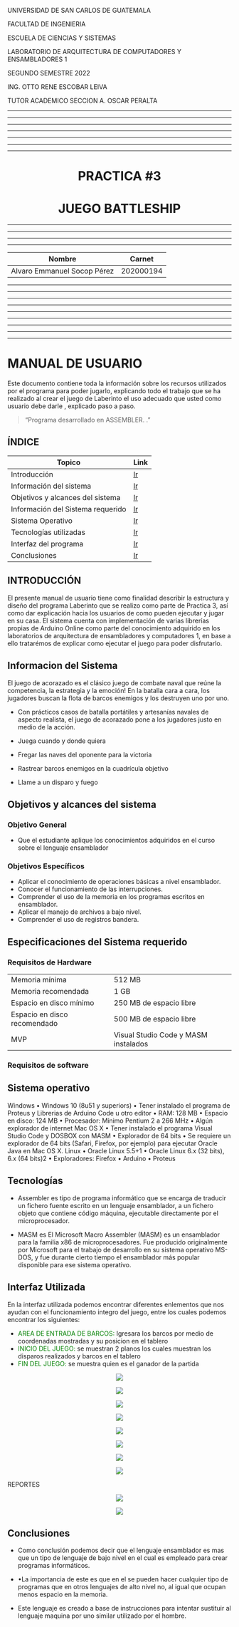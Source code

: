 <p>UNIVERSIDAD DE SAN CARLOS DE GUATEMALA</p>
<p>FACULTAD DE INGENIERIA</p>
<p>ESCUELA DE CIENCIAS Y SISTEMAS</p>
<p>LABORATORIO DE ARQUITECTURA DE COMPUTADORES Y ENSAMBLADORES 1</p>
<p>SEGUNDO SEMESTRE 2022</p>
<p>ING. OTTO RENE ESCOBAR LEIVA</p>
<p>TUTOR ACADEMICO SECCION A. OSCAR PERALTA</p>

---


---


---


---


---


---


---

<center> <h1>PRACTICA #3</h1> </center>
<center> <h1>JUEGO BATTLESHIP</h1> </center>



---


---


---


---




| Nombre   |      Carnet      |  
|----------|:-------------:|
| Alvaro Emmanuel Socop Pérez | 202000194 | 

---


---


---


---




---


---


---


---


---

# <a name="nothing"></a>MANUAL DE USUARIO
Este documento contiene toda la información sobre los recursos utilizados por el programa para poder jugarlo, explicando todo el trabajo que se ha realizado al crear el juego de Laberinto el uso adecuado que usted como usuario debe darle , explicado paso a paso.

>“Programa desarrollado en ASSEMBLER.                                                                                                                .”
## <a name="intro" ></a>ÍNDICE

| Topico | Link |
| ------ | ------ |
| Introducción | [Ir](#intro) |
| Información del sistema | [Ir](#inf) |
| Objetivos y alcances del sistema| [Ir](#ob) |
| Información del Sistema requerido | [Ir](#sis) |
| Sistema Operativo | [Ir](#sis) |
| Tecnologías utilizadas | [Ir](#tech) |
| Interfaz del programa | [Ir](#inter) |
| Conclusiones | [Ir](#Conclu) |
## <a name="intro" ></a>INTRODUCCIÓN
El presente manual de usuario tiene como finalidad describir la estructura y diseño del programa Laberinto que se realizo como parte de Practica 3, así como dar explicación hacia los usuarios de como pueden ejecutar y jugar en su casa. El sistema cuenta con implementación de varias librerías propias de Arduino Online como parte del conocimiento adquirido en los laboratorios de arquitectura de ensambladores y computadores 1, en base a ello tratarémos de explicar como ejecutar el juego para poder disfrutarlo.


## <a name="inf"></a>Informacion del Sistema
El juego de acorazado es el clásico juego de combate naval que reúne la competencia, la estrategia y la emoción! En la batalla cara a cara, los jugadores buscan la flota de barcos enemigos y los destruyen uno por uno.

- Con prácticos casos de batalla portátiles y artesanías navales de aspecto realista, el juego de acorazado pone a los jugadores justo en medio de la acción.

- Juega cuando y donde quiera
- Fregar las naves del oponente para la victoria
- Rastrear barcos enemigos en la cuadrícula objetivo
- Llame a un disparo y fuego
## <a name="ob"></a>Objetivos y alcances del sistema

### Objetivo General
- Que el estudiante aplique los conocimientos adquiridos en el curso sobre el lenguaje ensamblador

### Objetivos Específicos
- Aplicar el conocimiento de operaciones básicas a nivel ensamblador.
- Conocer el funcionamiento de las interrupciones.
- Comprender el uso de la memoria en los programas escritos en ensamblador.
- Aplicar el manejo de archivos a bajo nivel.
- Comprender el uso de registros bandera.

## <a name="sis"></a>Especificaciones del Sistema requerido


### <a name="sis"></a>Requisitos de Hardware
|  |  |
| ------ | ------ |
|Memoria mínima|	512 MB|
|Memoria recomendada |	1 GB|
|Espacio en disco mínimo|	250 MB de espacio libre  |
|Espacio en disco recomendado	|  500 MB de espacio libre|
|MVP	|Visual Studio Code y MASM instalados |

### <a name="sis"></a>Requisitos de software
## <a name="sis"></a>Sistema operativo 
Windows
•	Windows 10 (8u51 y superiors)
•	Tener instalado el programa de Proteus y Librerias de Arduino Code u otro editor
•	RAM: 128 MB
•	Espacio en disco: 124 MB 
•	Procesador: Mínimo Pentium 2 a 266 MHz 
•	Algún explorador de internet
Mac OS X 
•	Tener instalado el programa Visual Studio Code y DOSBOX con MASM
•	Explorador de 64 bits 
•	Se requiere un explorador de 64 bits (Safari, Firefox, por ejemplo) para ejecutar Oracle Java en Mac OS X.
Linux
•	Oracle Linux 5.5+1 
•	Oracle Linux 6.x (32 bits), 6.x (64 bits)2 
•	Exploradores: Firefox
•	Arduino
•	Proteus



## <a name="tech"></a>Tecnologías 
- Assembler es tipo de programa informático que se encarga de traducir un fichero fuente escrito en un lenguaje ensamblador, a un fichero objeto que contiene código máquina, ejecutable directamente por el microprocesador.

- MASM es El Microsoft Macro Assembler (MASM) es un ensamblador para la familia x86 de microprocesadores. Fue producido originalmente por Microsoft para el trabajo de desarrollo en su sistema operativo MS-DOS, y fue durante cierto tiempo el ensamblador más popular disponible para ese sistema operativo. 

## <a name="inter"></a>Interfaz Utilizada
En la interfaz utilizada podemos encontrar diferentes enlementos que nos ayudan con el funcionamiento integro del juego, entre los cuales podemos encontrar los siguientes: 

- <span style="color:green">AREA DE ENTRADA DE BARCOS:</span> Igresara los barcos por medio de coordenadas mostradas y su posicion en el tablero
- <span style="color:green">INICIO DEL JUEGO:</span> se muestran 2 planos los cuales muestran los disparos realizados y barcos en el tablero
- <span style="color:green">FIN DEL JUEGO:</span> se muestra quien es el ganador de la partida

<p align="center">
  <a href="#"><img src="a1.png"/></a>
</p>
<p align="center">
  <a href="#"><img src="a2.png"/></a>
</p>
<p align="center">
  <a href="#"><img src="a3.png"/></a>
</p>
<p align="center">
  <a href="#"><img src="a4.png"/></a>
</p>
<p align="center">
  <a href="#"><img src="a5.png"/></a>
</p>
<p align="center">
  <a href="#"><img src="a6.png"/></a>
</p>
<p align="center">
  <a href="#"><img src="a7.png"/></a>
</p>
<p align="center">
  <a href="#"><img src="a8.png"/></a>
</p>


REPORTES
<p align="center">
  <a href="#"><img src="a9.png"/></a>
</p>
<p align="center">
  <a href="#"><img src="a10.png"/></a>
</p>


## <a name="Conclu"></a>Conclusiones

- Como conclusión podemos decir que el lenguaje ensamblador es mas que un tipo de lenguaje de bajo nivel en el cual es empleado para crear programas informáticos.

- •La importancia de este es que en el se pueden hacer cualquier tipo de programas que en otros lenguajes de alto nivel no, al igual que ocupan menos espacio en la memoria.

- Este lenguaje es creado a base de instrucciones para intentar sustituir al lenguaje maquina por uno similar utilizado por el hombre.